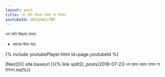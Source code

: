 ```yaml
---
layout: post
title: ওম মানি বিদ্ধ্যায় নামায গা টাইমস
youtubeId: UbfpnmCsTWY
---
```

 
 
 ওম মানি বিদ্ধ্যায় নামায  
 
 -  কানের স্টাড পরে 
 
  
 
  
 
 
 
 
 
 


{% include youtubePlayer.html id=page.youtubeId %}
 
[Next]({{ site.baseurl }}{% link  split2/_posts/2018-07-23-ওম জাদা ধারায় নামায গা টাইমস.md%})
 
